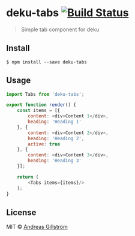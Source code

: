# deku-tabs [![Build Status](https://travis-ci.org/gillstrom/deku-tabs.svg?branch=master)](https://travis-ci.org/gillstrom/deku-tabs)

> Simple tab component for deku


## Install

```
$ npm install --save deku-tabs
```


## Usage

```js
import Tabs from 'deku-tabs';

export function render() {
	const items = [{
		content: <div>Content 1</div>,
		heading: 'Heading 1'
	}, {
		content: <div>Content 2</div>,
		heading: 'Heading 2',
		active: true
	}, {
		content: <div>Content 3</div>,
		heading: 'Heading 3'
	}];

	return (
		<Tabs items={items}/>
	);
}
```


## License

MIT © [Andreas Gillström](http://github.com/gillstrom)
